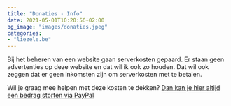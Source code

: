 ```yaml
---
title: "Donaties - Info"
date: 2021-05-01T10:20:56+02:00
bg_image: "images/donaties.jpeg"
categories:
- "liezele.be"
---
```

Bij het beheren van een website gaan serverkosten gepaard.
Er staan geen advertenties op deze website en dat wil ik ook zo houden.
Dat wil ook zeggen dat er geen inkomsten zijn om serverkosten met te betalen.


Wil je graag mee helpen met deze kosten te dekken?
<a href="https://www.paypal.com/donate?hosted_button_id=KBQ48HAECNC56" target="_blank" class="umami--click--paypall-button">
    Dan kan je hier altijd een bedrag storten via PayPal
</a>
